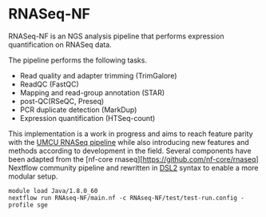 # RNASeq-NF

RNASeq-NF is an NGS analysis pipeline that performs expression quantification on RNASeq data.

The pipeline performs the following tasks.

* Read quality and adapter trimming (TrimGalore)
* ReadQC (FastQC)
* Mapping and read-group annotation (STAR)
* post-QC(RSeQC, Preseq)
* PCR duplicate detection (MarkDup)
* Expression quantification (HTSeq-count)

This implementation is a work in progress and aims to reach feature parity with the [UMCU RNASeq pipeline](https://github.com/UMCUGenetics/RNASeq) while also introducing new features and methods according to development in the field. Several components have been adapted from the [nf-core rnaseq][https://github.com/nf-core/rnaseq] Nextflow community pipeline and rewritten in [DSL2](https://www.nextflow.io/docs/edge/dsl2.html) syntax to enable a more modular setup.





```
module load Java/1.8.0_60
nextflow run RNAseq-NF/main.nf -c RNAseq-NF/test/test-run.config -profile sge
```

